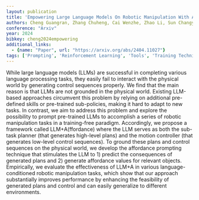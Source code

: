 ```yaml
---
layout: publication
title: 'Empowering Large Language Models On Robotic Manipulation With Affordance Prompting'
authors: Cheng Guangran, Zhang Chuheng, Cai Wenzhe, Zhao Li, Sun Changyin, Bian Jiang
conference: "Arxiv"
year: 2024
bibkey: cheng2024empowering
additional_links:
  - {name: "Paper", url: "https://arxiv.org/abs/2404.11027"}
tags: ['Prompting', 'Reinforcement Learning', 'Tools', 'Training Techniques', 'Uncategorized']
---
```

While large language models (LLMs) are successful in completing various
language processing tasks, they easily fail to interact with the physical world
by generating control sequences properly. We find that the main reason is that
LLMs are not grounded in the physical world. Existing LLM-based approaches
circumvent this problem by relying on additional pre-defined skills or
pre-trained sub-policies, making it hard to adapt to new tasks. In contrast, we
aim to address this problem and explore the possibility to prompt pre-trained
LLMs to accomplish a series of robotic manipulation tasks in a training-free
paradigm. Accordingly, we propose a framework called LLM+A(ffordance) where the
LLM serves as both the sub-task planner (that generates high-level plans) and
the motion controller (that generates low-level control sequences). To ground
these plans and control sequences on the physical world, we develop the
affordance prompting technique that stimulates the LLM to 1) predict the
consequences of generated plans and 2) generate affordance values for relevant
objects. Empirically, we evaluate the effectiveness of LLM+A in various
language-conditioned robotic manipulation tasks, which show that our approach
substantially improves performance by enhancing the feasibility of generated
plans and control and can easily generalize to different environments.
